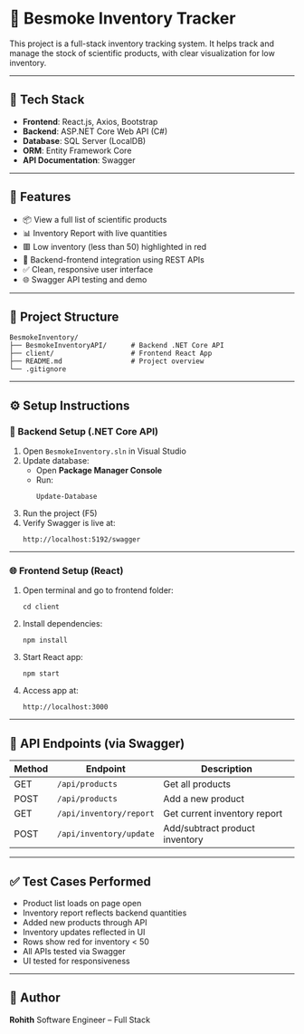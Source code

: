 # 🧪 Besmoke Inventory Tracker

This project is a full-stack inventory tracking system. It helps track and manage the stock of scientific products, with clear visualization for low inventory.

---

## 🚀 Tech Stack

- **Frontend**: React.js, Axios, Bootstrap
- **Backend**: ASP.NET Core Web API (C#)
- **Database**: SQL Server (LocalDB)
- **ORM**: Entity Framework Core
- **API Documentation**: Swagger

---

## 📸 Features

- 📦 View a full list of scientific products
- 📊 Inventory Report with live quantities
- 🟥 Low inventory (less than 50) highlighted in red
- 🔁 Backend-frontend integration using REST APIs
- ✅ Clean, responsive user interface
- 🌐 Swagger API testing and demo

---

## 🧰 Project Structure

```
BesmokeInventory/
├── BesmokeInventoryAPI/      # Backend .NET Core API
├── client/                   # Frontend React App
├── README.md                 # Project overview
└── .gitignore
```

---

## ⚙️ Setup Instructions

### 🔧 Backend Setup (.NET Core API)

1. Open `BesmokeInventory.sln` in Visual Studio
2. Update database:
   - Open **Package Manager Console**
   - Run:
     ```
     Update-Database
     ```
3. Run the project (F5)
4. Verify Swagger is live at:
   ```
   http://localhost:5192/swagger
   ```

---

### 🌐 Frontend Setup (React)

1. Open terminal and go to frontend folder:
   ```
   cd client
   ```
2. Install dependencies:
   ```
   npm install
   ```
3. Start React app:
   ```
   npm start
   ```
4. Access app at:
   ```
   http://localhost:3000
   ```

---

## 🧪 API Endpoints (via Swagger)

| Method | Endpoint                  | Description                    |
| ------ | ------------------------- | ------------------------------ |
| GET    | `/api/products`         | Get all products               |
| POST   | `/api/products`         | Add a new product              |
| GET    | `/api/inventory/report` | Get current inventory report   |
| POST   | `/api/inventory/update` | Add/subtract product inventory |

---

## ✅ Test Cases Performed

- Product list loads on page open
- Inventory report reflects backend quantities
- Added new products through API
- Inventory updates reflected in UI
- Rows show red for inventory < 50
- All APIs tested via Swagger
- UI tested for responsiveness

---

## 👤 Author

**Rohith**
Software Engineer – Full Stack
